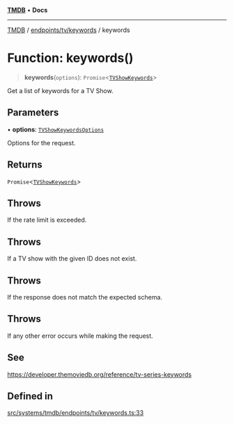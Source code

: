 [**TMDB**](../../../../README.md) • **Docs**

***

[TMDB](../../../../README.md) / [endpoints/tv/keywords](../README.md) / keywords

# Function: keywords()

> **keywords**(`options`): `Promise`\<[`TVShowKeywords`](../../../../structs/Schemas/type-aliases/TVShowKeywords.md)\>

Get a list of keywords for a TV Show.

## Parameters

• **options**: [`TVShowKeywordsOptions`](../type-aliases/TVShowKeywordsOptions.md)

Options for the request.

## Returns

`Promise`\<[`TVShowKeywords`](../../../../structs/Schemas/type-aliases/TVShowKeywords.md)\>

## Throws

If the rate limit is exceeded.

## Throws

If a TV show with the given ID does not exist.

## Throws

If the response does not match the expected schema.

## Throws

If any other error occurs while making the request.

## See

https://developer.themoviedb.org/reference/tv-series-keywords

## Defined in

[src/systems/tmdb/endpoints/tv/keywords.ts:33](https://github.com/Norviah/media-hub/blob/b0accce5c447ccf1a18696f3cb0baef1f5bd16be/src/systems/tmdb/endpoints/tv/keywords.ts#L33)
